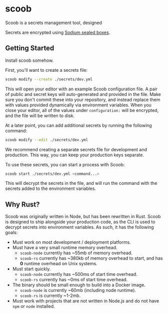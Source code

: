# scoob

Scoob is a secrets management tool, designed

Secrets are encrypted using [Sodium sealed boxes](https://libsodium.gitbook.io/doc/public-key_cryptography/sealed_boxes).

## Getting Started

Install scoob somehow.

First, you'll want to create a secrets file:

```bash
scoob modify --create ./secrets/dev.yml
```

This will open your editor with an example Scoob configuration file. A pair of public and secret keys will auto-generated and provided in the file. Make sure you don't commit these into your repository, and instead replace them with values provided dynamically via environment variables. When you close your editor, all of the values under `configuration:` will be encrypted, and the file will be written to disk.

At a later point, you can add additional secrets by running the following command:

```bash
scoob modify --edit ./secrets/dev.yml
```

We recommend creating a separate secrets file for development and production. This way, you can keep your production keys separate.

To use these secrets, you can start a process with Scoob:

```bash
scoob start ./secrets/dev.yml <command...>
```

This will decrypt the secrets in the file, and will run the command with the secrets added to the environment variables.

## Why Rust?

Scoob was originally written in Node, but has been rewritten in Rust.
Scoob is designed to ship alongside your production code, as the CLI is used to decrypt secrets into environment variables. As such, it has the following goals:

- Must work on most development / deployment platforms.
- Must have a very small runtime memory overhead.
  - `scoob-node` currently has ~55mb of memory overhead.
  - `scoob-rs` currently has ~380kb of memory overhead to start, and has **0** runtime overhead on Unix systems.
- Must start quickly.
  - `scoob-node` currently has ~500ms of start time overhead.
  - `scoob-rs` currently has ~0ms of start time overhead.
- The binary should be small enough to build into a Docker image.
  - `scoob-node` is currently ~60mb (including node runtime).
  - `scoob-rs` is currently ~1-2mb.
- Must work with projects that are not written in Node.js and do not have `npm` or `node` installed.
